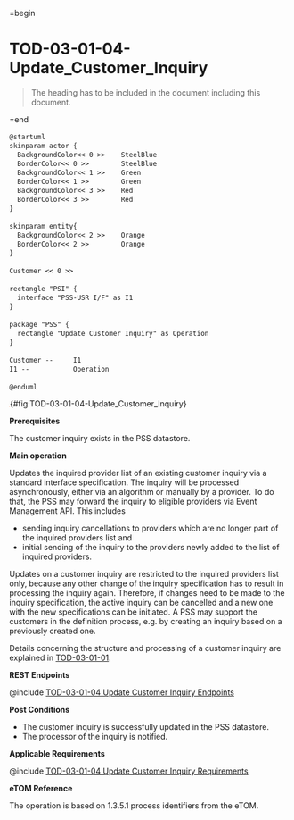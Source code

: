 =begin

# TOD-03-01-04-Update_Customer_Inquiry

> The heading has to be included in the document including this document.

=end

```plantuml
@startuml
skinparam actor {
  BackgroundColor<< 0 >> 	SteelBlue
  BorderColor<< 0 >> 		SteelBlue
  BackgroundColor<< 1 >> 	Green
  BorderColor<< 1 >> 		Green
  BackgroundColor<< 3 >> 	Red
  BorderColor<< 3 >> 		Red
}

skinparam entity{
  BackgroundColor<< 2 >> 	Orange
  BorderColor<< 2 >> 		Orange
}

Customer << 0 >> 

rectangle "PSI" {
  interface "PSS-USR I/F" as I1
}

package "PSS" {
  rectangle "Update Customer Inquiry" as Operation
}

Customer --	    I1
I1 --           Operation

@enduml

```

![TOD-03-01-04: Update Customer Inquiry](../../common/pixel.png){#fig:TOD-03-01-04-Update_Customer_Inquiry}

**Prerequisites**

The customer inquiry exists in the PSS datastore.

**Main operation**

Updates the inquired provider list of an existing customer inquiry via a standard interface specification.
The inquiry will be processed asynchronously, either via an algorithm or manually by a provider.
To do that, the PSS may forward the inquiry to eligible providers via Event Management API.
This includes

* sending inquiry cancellations to providers which are no longer part of the inquired providers list and
* initial sending of the inquiry to the providers newly added to the list of inquired providers.

Updates on a customer inquiry are restricted to the inquired providers list only, because any other change of the inquiry specification has to result in processing the inquiry again.
Therefore, if changes need to be made to the inquiry specification, the active inquiry can be cancelled and a new one with the new specifications can be initiated.
A PSS may support the customers in the definition process, e.g. by creating an inquiry based on a previously created one.

Details concerning the structure and processing of a customer inquiry are explained in [TOD-03-01-01](#tod-03-01-01-createcustomerinquiry).

**REST Endpoints**

@include [TOD-03-01-04 Update Customer Inquiry Endpoints](endpoints/TOD-03-01-04-Update_Customer_Inquiry-endpoints.md)

**Post Conditions**

* The customer inquiry is successfully updated in the PSS datastore.
* The processor of the inquiry is notified.

**Applicable Requirements**

@include [TOD-03-01-04 Update Customer Inquiry Requirements](requirements/TOD-03-01-04-Update_Customer_Inquiry-requirements.md)

**eTOM Reference**

The operation is based on 1.3.5.1 process identifiers from the eTOM.

